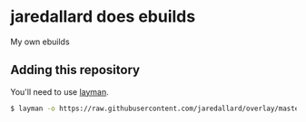 # jaredallard does ebuilds

My own ebuilds

## Adding this repository

You'll need to use [layman](https://wiki.gentoo.org/wiki/Layman).

```bash
$ layman -o https://raw.githubusercontent.com/jaredallard/overlay/master/README.md -f -a jaredallard-overlay
```
